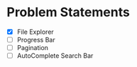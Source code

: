 # Problem Statements

- [x] File Explorer
- [ ] Progress Bar
- [ ] Pagination
- [ ] AutoComplete Search Bar